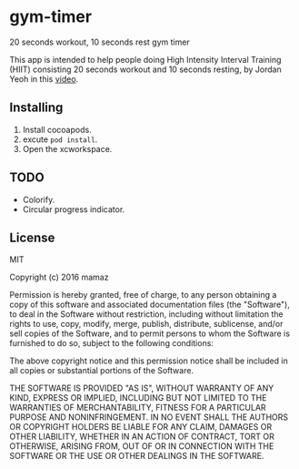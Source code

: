 # gym-timer
20 seconds workout, 10 seconds rest gym timer

This app is intended to help people doing High Intensity Interval Training (HIIT) consisting 20 seconds workout and 10 seconds resting, by Jordan Yeoh in this [video](https://www.facebook.com/video.php?v=1040520155972298). 

## Installing

1. Install cocoapods.
2. excute `pod install`.
3. Open the xcworkspace.

## TODO

* Colorify.
* Circular progress indicator.

## License

MIT

Copyright (c) 2016 mamaz

Permission is hereby granted, free of charge, to any person obtaining a copy of this software and associated documentation files (the "Software"), to deal in the Software without restriction, including without limitation the rights to use, copy, modify, merge, publish, distribute, sublicense, and/or sell copies of the Software, and to permit persons to whom the Software is furnished to do so, subject to the following conditions:

The above copyright notice and this permission notice shall be included in all copies or substantial portions of the Software.

THE SOFTWARE IS PROVIDED "AS IS", WITHOUT WARRANTY OF ANY KIND, EXPRESS OR IMPLIED, INCLUDING BUT NOT LIMITED TO THE WARRANTIES OF MERCHANTABILITY, FITNESS FOR A PARTICULAR PURPOSE AND NONINFRINGEMENT. IN NO EVENT SHALL THE AUTHORS OR COPYRIGHT HOLDERS BE LIABLE FOR ANY CLAIM, DAMAGES OR OTHER LIABILITY, WHETHER IN AN ACTION OF CONTRACT, TORT OR OTHERWISE, ARISING FROM, OUT OF OR IN CONNECTION WITH THE SOFTWARE OR THE USE OR OTHER DEALINGS IN THE SOFTWARE.
